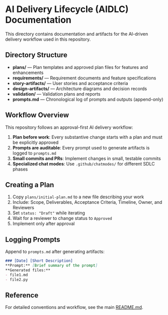 # AI Delivery Lifecycle (AIDLC) Documentation

This directory contains documentation and artifacts for the AI-driven delivery workflow used in this repository.

## Directory Structure

- **plans/** — Plan templates and approved plan files for features and enhancements
- **requirements/** — Requirement documents and feature specifications
- **story-artifacts/** — User stories and acceptance criteria
- **design-artifacts/** — Architecture diagrams and decision records
- **validation/** — Validation plans and reports
- **prompts.md** — Chronological log of prompts and outputs (append-only)

## Workflow Overview

This repository follows an approval-first AI delivery workflow:

1. **Plan before work**: Every substantive change starts with a plan and must be explicitly approved
2. **Prompts are auditable**: Every prompt used to generate artifacts is logged to `prompts.md`
3. **Small commits and PRs**: Implement changes in small, testable commits
4. **Specialized chat modes**: Use `.github/chatmodes/` for different SDLC phases

## Creating a Plan

1. Copy `plans/initial-plan.md` to a new file describing your work
2. Include: Scope, Deliverables, Acceptance Criteria, Timeline, Owner, and Reviewers
3. Set `status: "Draft"` while iterating
4. Wait for a reviewer to change status to `Approved`
5. Implement only after approval

## Logging Prompts

Append to `prompts.md` after generating artifacts:

```markdown
### [Date] [Short Description]
**Prompt:** [Brief summary of the prompt]
**Generated files:**
- file1.md
- file2.py
```

## Reference

For detailed conventions and workflow, see the main [README.md](../README.md).
